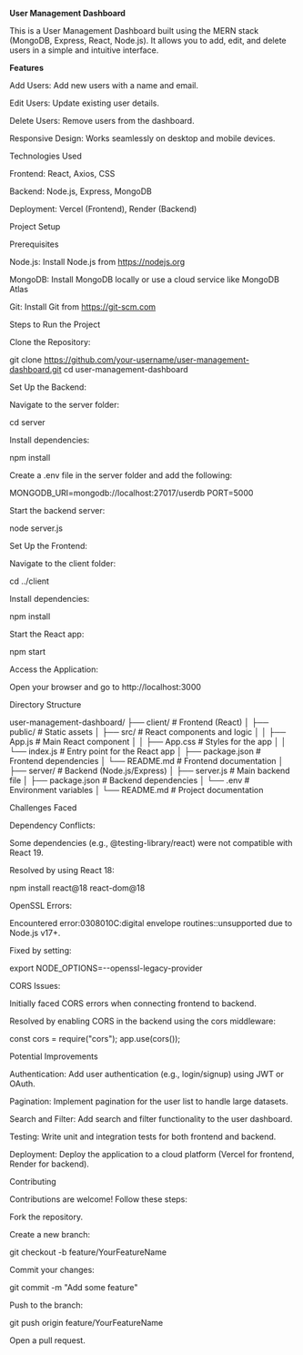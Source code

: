 **User Management Dashboard**


This is a User Management Dashboard built using the MERN stack (MongoDB, Express, React, Node.js). It allows you to add, edit, and delete users in a simple and intuitive interface.

**Features**

Add Users: Add new users with a name and email.

Edit Users: Update existing user details.

Delete Users: Remove users from the dashboard.

Responsive Design: Works seamlessly on desktop and mobile devices.

Technologies Used

Frontend: React, Axios, CSS

Backend: Node.js, Express, MongoDB

Deployment: Vercel (Frontend), Render (Backend)

Project Setup

Prerequisites

Node.js: Install Node.js from https://nodejs.org

MongoDB: Install MongoDB locally or use a cloud service like MongoDB Atlas

Git: Install Git from https://git-scm.com

Steps to Run the Project

Clone the Repository:

git clone https://github.com/your-username/user-management-dashboard.git
cd user-management-dashboard

Set Up the Backend:

Navigate to the server folder:

cd server

Install dependencies:

npm install

Create a .env file in the server folder and add the following:

MONGODB_URI=mongodb://localhost:27017/userdb
PORT=5000

Start the backend server:

node server.js

Set Up the Frontend:

Navigate to the client folder:

cd ../client

Install dependencies:

npm install

Start the React app:

npm start

Access the Application:

Open your browser and go to http://localhost:3000

Directory Structure

user-management-dashboard/
├── client/                  # Frontend (React)
│   ├── public/              # Static assets
│   ├── src/                 # React components and logic
│   │   ├── App.js           # Main React component
│   │   ├── App.css          # Styles for the app
│   │   └── index.js         # Entry point for the React app
│   ├── package.json         # Frontend dependencies
│   └── README.md            # Frontend documentation
│
├── server/                  # Backend (Node.js/Express)
│   ├── server.js            # Main backend file
│   ├── package.json         # Backend dependencies
│   └── .env                 # Environment variables
│
└── README.md                # Project documentation

Challenges Faced

Dependency Conflicts:

Some dependencies (e.g., @testing-library/react) were not compatible with React 19.

Resolved by using React 18:

npm install react@18 react-dom@18

OpenSSL Errors:

Encountered error:0308010C:digital envelope routines::unsupported due to Node.js v17+.

Fixed by setting:

export NODE_OPTIONS=--openssl-legacy-provider

CORS Issues:

Initially faced CORS errors when connecting frontend to backend.

Resolved by enabling CORS in the backend using the cors middleware:

const cors = require("cors");
app.use(cors());

Potential Improvements

Authentication: Add user authentication (e.g., login/signup) using JWT or OAuth.

Pagination: Implement pagination for the user list to handle large datasets.

Search and Filter: Add search and filter functionality to the user dashboard.

Testing: Write unit and integration tests for both frontend and backend.

Deployment: Deploy the application to a cloud platform (Vercel for frontend, Render for backend).

Contributing

Contributions are welcome! Follow these steps:

Fork the repository.

Create a new branch:

git checkout -b feature/YourFeatureName

Commit your changes:

git commit -m "Add some feature"

Push to the branch:

git push origin feature/YourFeatureName

Open a pull request.
